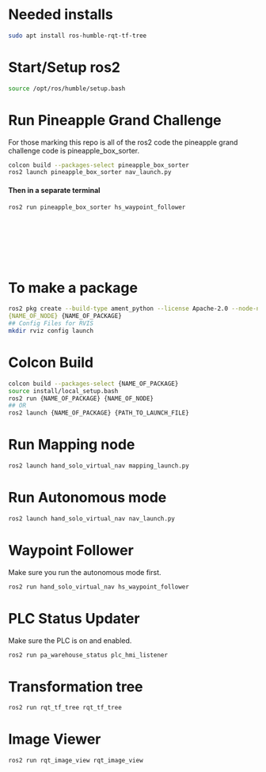 # Needed installs
``` bash
sudo apt install ros-humble-rqt-tf-tree
```

# Start/Setup ros2
```bash
source /opt/ros/humble/setup.bash 
```

# Run Pineapple Grand Challenge
For those marking this repo is all of the ros2 code the pineapple grand challenge code is pineapple_box_sorter.
```bash
colcon build --packages-select pineapple_box_sorter
ros2 launch pineapple_box_sorter nav_launch.py
```
#### Then in a separate terminal
```bash
ros2 run pineapple_box_sorter hs_waypoint_follower
```

<br><br><br><br><br>

# To make a package
```bash
ros2 pkg create --build-type ament_python --license Apache-2.0 --node-name\
{NAME_OF_NODE} {NAME_OF_PACKAGE}
## Config Files for RVIS
mkdir rviz config launch
```

# Colcon Build
```bash
colcon build --packages-select {NAME_OF_PACKAGE}
source install/local_setup.bash 
ros2 run {NAME_OF_PACKAGE} {NAME_OF_NODE}
## OR
ros2 launch {NAME_OF_PACKAGE} {PATH_TO_LAUNCH_FILE}
```

# Run Mapping node
```bash
ros2 launch hand_solo_virtual_nav mapping_launch.py
```

# Run Autonomous mode
```bash
ros2 launch hand_solo_virtual_nav nav_launch.py
```

# Waypoint Follower
Make sure you run the autonomous mode first.
```bash
ros2 run hand_solo_virtual_nav hs_waypoint_follower
```

# PLC Status Updater
Make sure the PLC is on and enabled.
```bash
ros2 run pa_warehouse_status plc_hmi_listener 
```

# Transformation tree
```bash
ros2 run rqt_tf_tree rqt_tf_tree
```

# Image Viewer
```bash
ros2 run rqt_image_view rqt_image_view
```